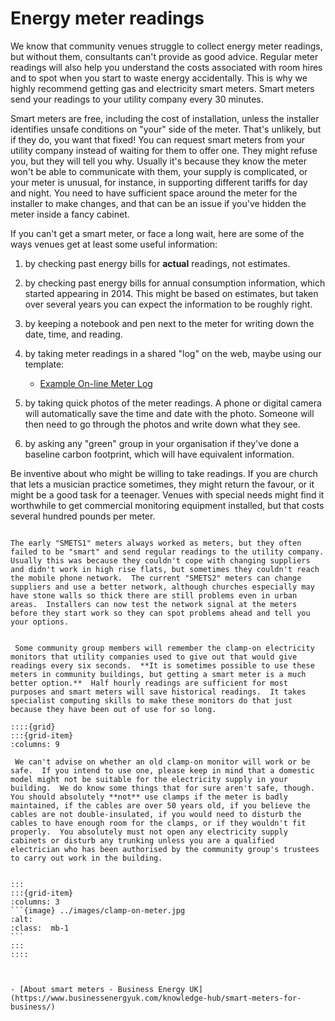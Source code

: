 # Energy meter readings

We know that community venues struggle to collect energy meter readings, but without them, consultants can't provide as good advice.  Regular meter readings will also help you understand the costs associated with room hires and to spot when you start to waste energy accidentally. This is why we highly recommend getting gas and electricity smart meters.  Smart meters send your readings to your utility company every 30 minutes. 

 Smart meters are free, including the cost of installation, unless the installer identifies unsafe conditions on "your" side of the meter.  That's unlikely, but if they do, you want that fixed!  You can request smart meters from your utility company instead of waiting for them to offer one.   They might refuse you, but they will tell you why.  Usually it's because they know the meter won't be able to communicate with them, your supply is complicated, or your meter is unusual, for instance, in supporting different tariffs for day and night.   You need to have sufficient space around the meter for the installer to make changes, and that can be an issue if you've hidden the meter inside a fancy cabinet.  

If you can't get a smart meter, or face a long wait, here are some of the ways venues get at least some useful information:

1.  by checking past energy bills for **actual** readings, not estimates.  
1.  by checking past energy bills for annual consumption information, which started appearing in 2014.  This might be based on estimates, but taken over several years you can expect the information to be roughly right.
1.  by keeping a notebook and pen next to the meter for writing down the date, time, and reading.  
1.  by taking meter readings in a shared "log" on the web, maybe using our template:

    - [Example On-line Meter Log](https://docs.google.com/spreadsheets/d/10on598Pf-AR1x0-Kw25dYWgp895u2FKryyUZRJ5mqaQ/)

5. by taking quick photos of the meter readings.  A phone or digital camera will automatically save the time and date with the photo. Someone will then need to go through the photos and write down what they see.
5. by asking any "green" group in your organisation if they've done a baseline carbon footprint, which will have equivalent information.

Be inventive about who might be willing to take readings.  If you are church that lets a musician practice sometimes, they might return the favour, or it might be a good task for a teenager.  Venues with special needs might find it worthwhile to get commercial monitoring equipment installed, but that costs several hundred pounds per meter.

```{admonition} Do smart meters work?

The early "SMETS1" meters always worked as meters, but they often failed to be "smart" and send regular readings to the utility company.  Usually this was because they couldn't cope with changing suppliers and didn't work in high rise flats, but sometimes they couldn't reach the mobile phone network.  The current "SMETS2" meters can change suppliers and use a better network, although churches especially may have stone walls so thick there are still problems even in urban areas.  Installers can now test the network signal at the meters before they start work so they can spot problems ahead and tell you your options. 
```

````{admonition} Will a clamp-on electric meter work?

 Some community group members will remember the clamp-on electricity monitors that utility companies used to give out that would give readings every six seconds.  **It is sometimes possible to use these meters in community buildings, but getting a smart meter is a much better option.**  Half hourly readings are sufficient for most purposes and smart meters will save historical readings.  It takes specialist computing skills to make these monitors do that just because they have been out of use for so long.

::::{grid} 
:::{grid-item}
:columns: 9

 We can't advise on whether an old clamp-on monitor will work or be safe.  If you intend to use one, please keep in mind that a domestic model might not be suitable for the electricity supply in your building.  We do know some things that for sure aren't safe, though.  You should absolutely **not** use clamps if the meter is badly maintained, if the cables are over 50 years old, if you believe the cables are not double-insulated, if you would need to disturb the cables to have enough room for the clamps, or if they wouldn't fit properly.  You absolutely must not open any electricity supply cabinets or disturb any trunking unless you are a qualified electrician who has been authorised by the community group's trustees to carry out work in the building.


:::
:::{grid-item}
:columns: 3
```{image} ../images/clamp-on-meter.jpg
:alt: 
:class:  mb-1
```
:::
::::


````
```{admonition} Further reading

- [About smart meters - Business Energy UK](https://www.businessenergyuk.com/knowledge-hub/smart-meters-for-business/)

```





